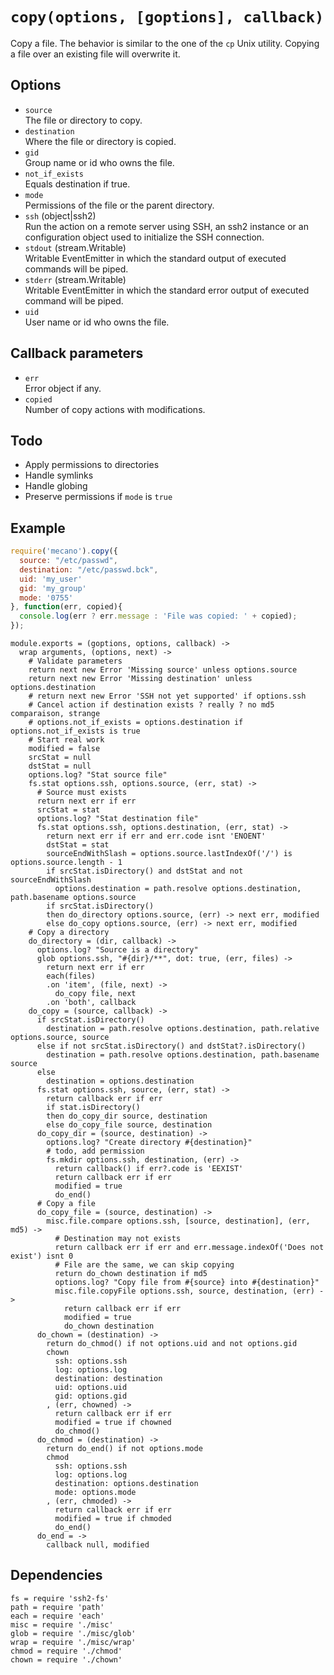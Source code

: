 
# `copy(options, [goptions], callback)`

Copy a file. The behavior is similar to the one of the `cp`
Unix utility. Copying a file over an existing file will
overwrite it.

## Options

*   `source`   
    The file or directory to copy.   
*   `destination`   
    Where the file or directory is copied.   
*   `gid`   
    Group name or id who owns the file.   
*   `not_if_exists`   
    Equals destination if true.   
*   `mode`   
    Permissions of the file or the parent directory.   
*   `ssh` (object|ssh2)   
    Run the action on a remote server using SSH, an ssh2 instance or an
    configuration object used to initialize the SSH connection.   
*   `stdout` (stream.Writable)   
    Writable EventEmitter in which the standard output of executed commands will
    be piped.   
*   `stderr` (stream.Writable)   
    Writable EventEmitter in which the standard error output of executed command
    will be piped.   
*   `uid`   
    User name or id who owns the file.   

## Callback parameters

*   `err`   
    Error object if any.   
*   `copied`   
    Number of copy actions with modifications.   

## Todo

*   Apply permissions to directories
*   Handle symlinks
*   Handle globing
*   Preserve permissions if `mode` is `true`

## Example

```js
require('mecano').copy({
  source: "/etc/passwd",
  destination: "/etc/passwd.bck",
  uid: 'my_user'
  gid: 'my_group'
  mode: '0755'
}, function(err, copied){
  console.log(err ? err.message : 'File was copied: ' + copied);
});
```

    module.exports = (goptions, options, callback) ->
      wrap arguments, (options, next) ->
        # Validate parameters
        return next new Error 'Missing source' unless options.source
        return next new Error 'Missing destination' unless options.destination
        # return next new Error 'SSH not yet supported' if options.ssh
        # Cancel action if destination exists ? really ? no md5 comparaison, strange
        # options.not_if_exists = options.destination if options.not_if_exists is true
        # Start real work
        modified = false
        srcStat = null
        dstStat = null
        options.log? "Stat source file"
        fs.stat options.ssh, options.source, (err, stat) ->
          # Source must exists
          return next err if err
          srcStat = stat
          options.log? "Stat destination file"
          fs.stat options.ssh, options.destination, (err, stat) ->
            return next err if err and err.code isnt 'ENOENT'
            dstStat = stat
            sourceEndWithSlash = options.source.lastIndexOf('/') is options.source.length - 1
            if srcStat.isDirectory() and dstStat and not sourceEndWithSlash
              options.destination = path.resolve options.destination, path.basename options.source
            if srcStat.isDirectory()
            then do_directory options.source, (err) -> next err, modified
            else do_copy options.source, (err) -> next err, modified
        # Copy a directory
        do_directory = (dir, callback) ->
          options.log? "Source is a directory"
          glob options.ssh, "#{dir}/**", dot: true, (err, files) ->
            return next err if err
            each(files)
            .on 'item', (file, next) ->
              do_copy file, next
            .on 'both', callback
        do_copy = (source, callback) ->
          if srcStat.isDirectory()
            destination = path.resolve options.destination, path.relative options.source, source
          else if not srcStat.isDirectory() and dstStat?.isDirectory()
            destination = path.resolve options.destination, path.basename source
          else
            destination = options.destination
          fs.stat options.ssh, source, (err, stat) ->
            return callback err if err
            if stat.isDirectory()
            then do_copy_dir source, destination
            else do_copy_file source, destination
          do_copy_dir = (source, destination) ->
            options.log? "Create directory #{destination}"
            # todo, add permission
            fs.mkdir options.ssh, destination, (err) ->
              return callback() if err?.code is 'EEXIST'
              return callback err if err
              modified = true
              do_end()
          # Copy a file
          do_copy_file = (source, destination) ->
            misc.file.compare options.ssh, [source, destination], (err, md5) ->
              # Destination may not exists
              return callback err if err and err.message.indexOf('Does not exist') isnt 0
              # File are the same, we can skip copying
              return do_chown destination if md5
              options.log? "Copy file from #{source} into #{destination}"
              misc.file.copyFile options.ssh, source, destination, (err) ->
                return callback err if err
                modified = true
                do_chown destination
          do_chown = (destination) ->
            return do_chmod() if not options.uid and not options.gid
            chown
              ssh: options.ssh
              log: options.log
              destination: destination
              uid: options.uid
              gid: options.gid
            , (err, chowned) ->
              return callback err if err
              modified = true if chowned
              do_chmod()
          do_chmod = (destination) ->
            return do_end() if not options.mode
            chmod
              ssh: options.ssh
              log: options.log
              destination: options.destination
              mode: options.mode
            , (err, chmoded) ->
              return callback err if err
              modified = true if chmoded
              do_end()
          do_end = ->
            callback null, modified

## Dependencies

    fs = require 'ssh2-fs'
    path = require 'path'
    each = require 'each'
    misc = require './misc'
    glob = require './misc/glob'
    wrap = require './misc/wrap'
    chmod = require './chmod'
    chown = require './chown'









